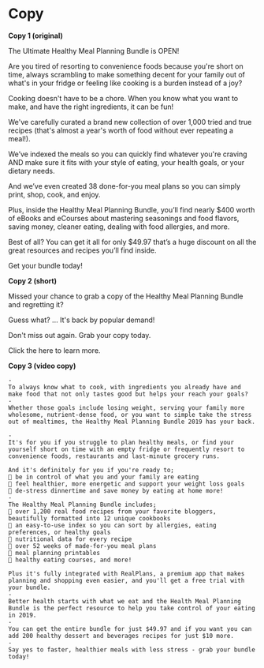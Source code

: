 <!-- TITLE: Hmpb 2019 Evergreen -->

# Copy

**Copy 1 (original)**

The Ultimate Healthy Meal Planning Bundle is OPEN! 

Are you tired of resorting to convenience foods because you're short on time, always scrambling to make something decent for your family out of what's in your fridge or feeling like cooking is a burden instead of a joy? 

Cooking doesn't have to be a chore. When you know what you want to make, and have the right ingredients, it can be fun! 

We've carefully curated a brand new collection of over 1,000 tried and true recipes (that's almost a year's worth of food without ever repeating a meal!). 

We’ve indexed the meals so you can quickly find whatever you're craving AND make sure it fits with your style of eating, your health goals, or your dietary needs. 

And we’ve even created 38 done-for-you meal plans so you can simply print, shop, cook, and enjoy. 

Plus, inside the Healthy Meal Planning Bundle, you’ll find nearly $400 worth of eBooks and eCourses about mastering seasonings and food flavors, saving money, cleaner eating, dealing with food allergies, and more.  

Best of all? You can get it all for only $49.97 that’s a huge discount on all the great resources and recipes you’ll find inside. 

Get your bundle today!

**Copy 2 (short)**


Missed your chance to grab a copy of the Healthy Meal Planning Bundle and regretting it?  

Guess what? ... It's back by popular demand!

Don't miss out again.  Grab your copy today.  

Click the here to learn more.

**Copy 3 (video copy)**

```Wouldn't it be nice to feel more on top of things in the kitchen?  
-
To always know what to cook, with ingredients you already have and make food that not only tastes good but helps your reach your goals?  
-
Whether those goals include losing weight, serving your family more wholesome, nutrient-dense food, or you want to simple take the stress out of mealtimes, the Healthy Meal Planning Bundle 2019 has your back.

-
It's for you if you struggle to plan healthy meals, or find your yourself short on time with an empty fridge or frequently resort to convenience foods, restaurants and last-minute grocery runs.  

And it's definitely for you if you're ready to;
🍏 be in control of what you and your family are eating
🍏 feel healthier, more energetic and support your weight loss goals
🍏 de-stress dinnertime and save money by eating at home more!
-
The Healthy Meal Planning Bundle includes;
🥙 over 1,200 real food recipes from your favorite bloggers, beautifully formatted into 12 unique cookbooks
🥙 an easy-to-use index so you can sort by allergies, eating preferences, or healthy goals
🥙 nutritional data for every recipe
🥙 over 52 weeks of made-for-you meal plans
🥙 meal planning printables
🥙 healthy eating courses, and more!

Plus it's fully integrated with RealPlans, a premium app that makes planning and shopping even easier, and you'll get a free trial with your bundle.
-
Better health starts with what we eat and the Health Meal Planning Bundle is the perfect resource to help you take control of your eating in 2019.
-
You can get the entire bundle for just $49.97 and if you want you can add 200 healthy dessert and beverages recipes for just $10 more.
-
Say yes to faster, healthier meals with less stress - grab your bundle today!
```
